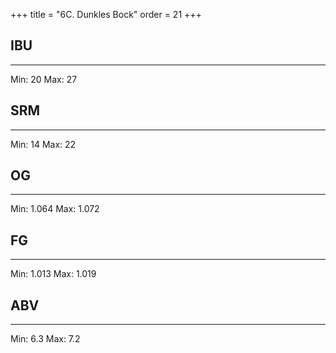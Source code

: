 +++
title = "6C. Dunkles Bock"
order = 21
+++
## IBU
******
Min: 20
Max: 27
## SRM
******
Min: 14
Max: 22
## OG
******
Min: 1.064
Max: 1.072
## FG
******
Min: 1.013
Max: 1.019
## ABV
******
Min: 6.3
Max: 7.2
